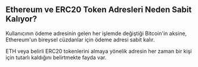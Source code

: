 ## Ethereum ve ERC20 Token Adresleri Neden Sabit Kalıyor?

Kullanıcının ödeme adresinin gelen her işlemde değiştiği Bitcoin'in aksine, Ethereum'un bireysel cüzdanlar için ödeme adresi sabit kalır.

ETH veya belirli ERC20 tokenlerini almaya yönelik adresin her zaman bir kişi için tutarlı kaldığını belirtmekte fayda var.